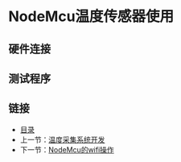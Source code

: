# NodeMcu温度传感器使用

## 硬件连接

## 测试程序

## 链接
- [目录](directory.md)  
- 上一节：[温度采集系统开发](7.0.md)
- 下一节：[NodeMcu的wifi操作](7.2.md)  